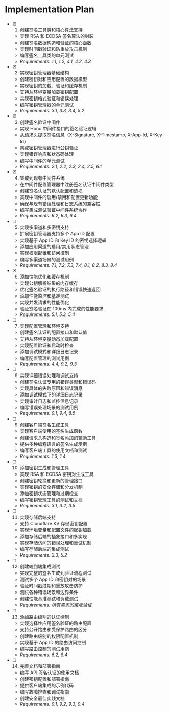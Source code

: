 # Implementation Plan

- [x] 1. 创建签名工具类和核心算法支持






  - 实现 RSA 和 ECDSA 签名算法的封装
  - 创建签名数据构造和验证的核心函数
  - 实现时间戳验证和防重放攻击机制
  - 编写签名工具类的单元测试
  - _Requirements: 1.1, 1.2, 4.1, 4.2, 4.3_

- [x] 2. 实现密钥管理器基础结构






  - 创建密钥对和应用配置的数据模型
  - 实现密钥的加载、验证和缓存机制
  - 支持从环境变量加载密钥配置
  - 实现密钥格式验证和错误处理
  - 编写密钥管理器的单元测试
  - _Requirements: 3.1, 3.3, 3.4, 5.2_

- [x] 3. 创建签名验证中间件







  - 实现 Hono 中间件接口的签名验证逻辑
  - 从请求头提取签名信息（X-Signature, X-Timestamp, X-App-Id, X-Key-Id）
  - 集成密钥管理器进行公钥验证
  - 实现错误响应和状态码处理
  - 编写中间件的单元测试
  - _Requirements: 2.1, 2.2, 2.3, 2.4, 2.5, 6.1_

- [x] 4. 集成到现有中间件系统






  - 在中间件配置管理器中注册签名认证中间件类型
  - 创建签名认证的默认配置和选项
  - 实现中间件的启用/禁用和配置更新功能
  - 确保与现有错误处理和日志系统的兼容性
  - 编写集成测试验证中间件系统协作
  - _Requirements: 6.2, 6.3, 6.4_

- [ ] 5. 实现多渠道和多密钥支持






  - 扩展密钥管理器支持多个 App ID 配置
  - 实现基于 App ID 和 Key ID 的密钥选择逻辑
  - 添加应用渠道的启用/禁用状态管理
  - 实现权限配置和访问控制
  - 编写多渠道场景的测试用例
  - _Requirements: 7.1, 7.2, 7.3, 7.4, 8.1, 8.2, 8.3, 8.4_

- [x] 6. 添加性能优化和缓存机制






  - 实现公钥解析结果的内存缓存
  - 优化签名验证的执行路径和错误快速返回
  - 添加性能监控和基准测试
  - 实现并发请求的性能优化
  - 验证签名验证在 100ms 内完成的性能要求
  - _Requirements: 5.1, 5.3, 5.4_

- [ ] 7. 实现配置管理和环境支持

  - 创建签名认证的配置接口和默认值
  - 支持从环境变量动态加载配置
  - 实现配置验证和启动时检查
  - 添加调试模式和详细日志记录
  - 编写配置管理的测试用例
  - _Requirements: 4.4, 9.2, 9.3_

- [ ] 8. 实现详细错误处理和调试支持

  - 创建签名认证专用的错误类型和错误码
  - 实现具体的失败原因和错误消息
  - 添加调试模式下的详细日志记录
  - 实现审计日志和监控信息记录
  - 编写错误处理场景的测试用例
  - _Requirements: 9.1, 9.4, 8.5_

- [ ] 9. 创建客户端签名生成工具

  - 实现客户端使用的签名生成函数
  - 创建请求头构造和签名添加的辅助工具
  - 提供多种编程语言的签名生成示例
  - 编写客户端工具的使用文档和测试
  - _Requirements: 1.3, 1.4_

- [ ] 10. 添加密钥生成和管理工具

  - 实现 RSA 和 ECDSA 密钥对生成工具
  - 创建密钥轮换和更新的管理接口
  - 实现密钥的安全存储和分发机制
  - 添加密钥状态管理和过期检查
  - 编写密钥管理工具的测试和文档
  - _Requirements: 3.1, 3.2, 3.5_

- [ ] 11. 实现存储后端支持

  - 支持 Cloudflare KV 存储密钥配置
  - 实现环境变量和配置文件的密钥加载
  - 添加存储后端的抽象接口和多实现
  - 实现存储访问的错误处理和重试机制
  - 编写存储后端的集成测试
  - _Requirements: 3.3, 5.2_

- [ ] 12. 创建端到端集成测试

  - 实现完整的签名生成到验证流程测试
  - 测试多个 App ID 和密钥对的场景
  - 验证时间戳过期和重放攻击防护
  - 测试各种错误场景和边界条件
  - 创建性能基准测试和负载测试
  - _Requirements: 所有需求的集成验证_

- [ ] 13. 添加路由级别的认证控制

  - 实现选择性应用签名验证的路由配置
  - 支持公开路由和受保护路由的区分
  - 创建路由级别的权限配置机制
  - 实现基于 App ID 的路由访问控制
  - 编写路由控制的测试用例
  - _Requirements: 6.2, 8.4_

- [ ] 14. 完善文档和部署指南
  - 编写 API 签名认证的使用文档
  - 创建密钥配置和部署指南
  - 提供客户端集成的示例代码
  - 编写故障排查和调试指南
  - 创建安全最佳实践文档
  - _Requirements: 9.1, 9.2, 9.3, 9.4_

